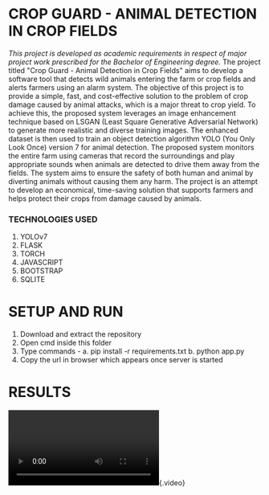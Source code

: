 # CROP GUARD - ANIMAL DETECTION IN CROP FIELDS
*This project is developed as academic requirements in respect of major project work prescribed for the Bachelor of Engineering degree.*
The project titled "Crop Guard - Animal Detection in Crop Fields" aims to develop a software tool that detects wild animals entering the farm or crop fields and alerts farmers using an alarm system. The objective of this project is to provide a simple, fast, and cost-effective solution to the problem of crop damage caused by animal attacks, which is a major threat to crop yield. To achieve this, the proposed system leverages an image enhancement technique based on LSGAN (Least Square Generative Adversarial Network) to generate more realistic and diverse training images. The enhanced dataset is then used to train an object detection algorithm YOLO (You Only Look Once) version 7 for animal detection. The proposed system monitors the entire farm using cameras that record the surroundings and play appropriate sounds when animals are detected to drive them away from the fields. The system aims to ensure the safety of both human and animal by diverting animals without causing them any harm. The project is an attempt to develop an economical, time-saving solution that supports farmers and helps protect their crops from damage caused by animals.


### TECHNOLOGIES USED
1. YOLOv7
2. FLASK
3. TORCH
4. JAVASCRIPT
5. BOOTSTRAP
6. SQLITE


# SETUP AND RUN
1. Download and extract the repository
1. Open cmd inside this folder
2. Type commands - 
	a. pip install -r requirements.txt
	b. python app.py
3. Copy the url in browser which appears once server is started


# RESULTS
![WebsiteVideo](output/Crop%20Guard%20Website.mp4){.video}
